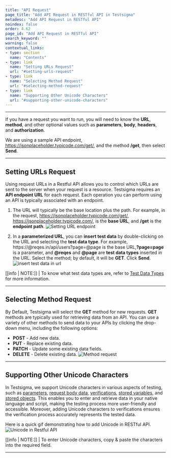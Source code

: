 ```yaml
---
title: "API Request"
page_title: "Add API Request in RESTful API in Testsigma"
metadesc: "Add API Request in RESTful API"
noindex: false
order: 4.62
page_id: "Add API Request in RESTful API"
search_keyword: ""
warning: false
contextual_links:
- type: section
  name: "Contents" 
- type: link
  name: "Setting URLs Request"
  url: "#setting-urls-request"
- type: link
  name: "Selecting Method Request"
  url: "#selecting-method-request"
- type: link
  name: "Supporting Other Unicode Characters"
  url: "#supporting-other-unicode-characters"
---
```


---

If you have a request you want to run, you will need to know the **URL**, **method**, and other optional values such as **parameters**, **body**, **headers**, and **authorization**.

We are using a sample API endpoint, https://jsonplaceholder.typicode.com/get/, and the method **/get**, then select **Send**.

---

## **Setting URLs Request**

Using request URLs in a Restful API allows you to control which URLs are sent to the server when your request is a resource. Testsigma requires an **API endpoint URL** for each request. Each operation you can perform using an API is typically associated with an endpoint.

1. The URL will typically be the base location plus the path. For example, in the request, https://jsonplaceholder.typicode.com/get/,  https://jsonplaceholder.typicode.com/, is the **base URL**, and **/get** is the **endpoint path**. ![Setting URL endpoint](https://s3.amazonaws.com/static-docs.testsigma.com/new_images/projects/overview/settingurls_restapi.png)

2. In a **parameterized URL**, you can **insert test data** by double-clicking on the URL and selecting the **test data type**. For example, https://@reqes.in/api/users?page=@page is the base URL,**?page=page** is a parameter, and **@reqes** and **@page** are **test data types** inserted in the URL. Select the method; by default, it will be **GET**. Click **Send**. ![insert test data in url](https://s3.amazonaws.com/static-docs.testsigma.com/new_images/projects/overview/settingurl_testdata_restapi.gif)

[[info | NOTE:]]
| To know what test data types are, refer to [Test Data Types](https://website.testsigma.com/docs/test-data/types/overview/) for more information.

---

## **Selecting Method Request**

By Default, Testsigma will select the **GET** method for new requests. **GET** methods are typically used for retrieving data from an API. You can use a variety of other methods to send data to your APIs by clicking the drop-down menu, including the following options:<br>
- **POST** - Add new data.<br>
- **PUT** - Replace existing data.<br>
- **PATCH** - Update some existing data fields.<br>
- **DELETE** - Delete existing data. ![Method request](https://s3.amazonaws.com/static-docs.testsigma.com/new_images/projects/overview/selectingmethods_restapi.png)
 
---

## **Supporting Other Unicode Characters**

In Testsigma, we support Unicode characters in various aspects of testing, such as [parameters](https://testsigma.com/docs/test-cases/create-steps-restapi/adding-parameters/), [request body data](https://testsigma.com/docs/test-cases/create-steps-restapi/add-body-data/), [verifications](https://testsigma.com/docs/test-cases/create-steps-restapi/verifications-request/), [stored variables](https://testsigma.com/docs/test-cases/create-steps-restapi/store-variables/), and [stored objects](https://testsigma.com/docs/test-cases/create-steps-restapi/stored-objects/). This enables you to enter and retrieve data in your native language and script, making the testing process more user-friendly and accessible. Moreover, adding Unicode characters to verifications ensures the verification process accurately represents the tested data.

Here is a quick gif demonstrating how to add Unicode in RESTful API.
![Unicode in Restful API](https://s3.amazonaws.com/static-docs.testsigma.com/new_images/projects/overview/Unicode.gif)

[[info | NOTE:]]
| To enter Unicode characters, copy & paste the characters into the required field.

---